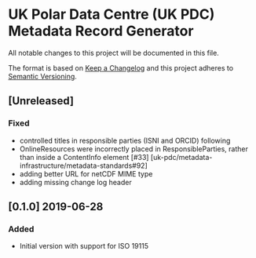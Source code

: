 # UK Polar Data Centre (UK PDC) Metadata Record Generator

All notable changes to this project will be documented in this file.

The format is based on [Keep a Changelog](http://keepachangelog.com/en/1.0.0/)
and this project adheres to [Semantic Versioning](http://semver.org/spec/v2.0.0.html).

## [Unreleased]

### Fixed

* controlled titles in responsible parties (ISNI and ORCID) following 
* OnlineResources were incorrectly placed in ResponsibleParties, rather than inside a ContentInfo element [#33]
  [uk-pdc/metadata-infrastructure/metadata-standards#92]
* adding better URL for netCDF MIME type
* adding missing change log header

## [0.1.0] 2019-06-28

### Added

* Initial version with support for ISO 19115

